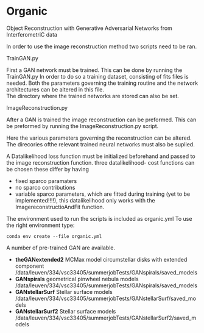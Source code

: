 # Organic
Object Reconstruction with Generative Adversarial Networks from InterferometriC data

In order to use the image reconstruction method two scripts need to be ran.


TrainGAN.py

First a GAN network must be trained. 
This can be done by running the TrainGAN.py
In order to do so a training dataset, consisting of fits files is needed.
Both the parameters governing the training routine and the network architectures can be altered in this file.  
The directory where the trained networks are stored can also be set. 




ImageReconstruction.py 

After a GAN is trained the image reconstruction can be preformed.
This can be preformed by running the ImageReconstruction.py script.

Here the various parameters governing the reconstruction can be altered.
The direcories ofthe relevant trained neural networks must also be suplied. 

A Datalikelihood loss function must be initialized beforehand and passed to the image reconstruction function.
three datalikelihood- cost functions can be chosen 
these differ by having 
- fixed sparco paramaters
- no sparco contributions
- variable sparco parameters, which are fitted during training (yet to be implemented!!!!), this datalikelihood only works with the ImagereconstructioAndFit function.



The environment used to run the scripts is included as organic.yml 
To use the right environment type:
```
conda env create --file organic.yml
```
A number of pre-trained GAN are available.
- **theGANextended2** MCMax model circumstellar disks with extended component /data/leuven/334/vsc33405/summerjobTests/GANspirals/saved_models
- **GANspirals** geometrical pinwheel nebula models /data/leuven/334/vsc33405/summerjobTests/GANspirals/saved_models
- **GANstellarSurf** Stellar surface models /data/leuven/334/vsc33405/summerjobTests/GANstellarSurf/saved_models
- **GANstellarSurf2** Stellar surface models /data/leuven/334/vsc33405/summerjobTests/GANstellarSurf2/saved_models

